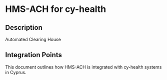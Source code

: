 # HMS-ACH for cy-health

## Description

Automated Clearing House

## Integration Points

This document outlines how HMS-ACH is integrated with cy-health systems in Cyprus.
